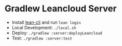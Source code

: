 # Gradlew Leancloud Server

* Install [lean-cli](https://github.com/leancloud/lean-cli) and run `lean login`
* Local Development: `./local.sh`
* Deploy: `./gradlew :server:deployLeancloud`
* Test: `./gradlew :server:test`
